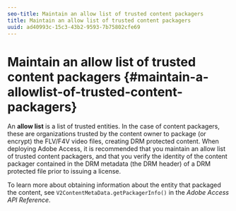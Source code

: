 ```yaml
---
seo-title: Maintain an allow list of trusted content packagers
title: Maintain an allow list of trusted content packagers
uuid: ad40993c-15c3-43b2-9593-7b75802cfe69
---
```


# Maintain an allow list of trusted content packagers {#maintain-a-allowlist-of-trusted-content-packagers}

An **allow list** is a list of trusted entities. In the case of content packagers, these are organizations trusted by the content owner to package (or encrypt) the FLV/F4V video files, creating DRM protected content. When deploying Adobe Access, it is recommended that you maintain an allow list of trusted content packagers, and that you verify the identity of the content packager contained in the DRM metadata (the DRM header) of a DRM protected file prior to issuing a license.

To learn more about obtaining information about the entity that packaged the content, see `V2ContentMetaData.getPackagerInfo()` in the *Adobe Access API Reference*.
